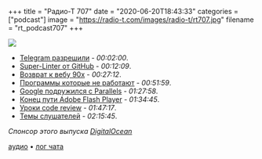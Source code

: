 +++
title = "Радио-Т 707"
date = "2020-06-20T18:43:33"
categories = ["podcast"]
image = "https://radio-t.com/images/radio-t/rt707.jpg"
filename = "rt_podcast707"
+++

![](https://radio-t.com/images/radio-t/rt707.jpg)

- [Telegram разрешили](https://apnews.com/1da061ce00eb531291b143ace0eed1c9) - *00:02:00*.
- [Super-Linter от GitHub](https://github.com/github/super-linter/blob/master/README.md) - *00:12:09*.
- [Возврат к вебу 90х](https://mxb.dev/blog/the-return-of-the-90s-web/) - *00:27:12*.
- [Программы которые не работают](https://youdownloadtheappanditdoesntwork.com/) - *00:51:59*.
- [Google подружился с Parallels](https://www.engadget.com/google-parallels-windows-support-for-chrome-os-173659364.html) - *01:27:58*.
- [Конец пути Adobe Flash Player](https://www.adobe.com/products/flashplayer/end-of-life.html) - *01:34:45*.
- [Уроки code review](https://habr.com/ru/company/skillfactory/blog/507432/) - *01:47:17*.
- [Темы слушателей](https://radio-t.com/p/2020/06/16/prep-707/) - *02:15:45*.

*Спонсор этого выпуска [DigitalOcean](https://www.digitalocean.com)*


[аудио](https://cdn.radio-t.com/rt_podcast707.mp3) • [лог чата](https://chat.radio-t.com/logs/radio-t-707.html)
<audio src="https://cdn.radio-t.com/rt_podcast707.mp3" preload="none"></audio>
